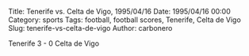Title: Tenerife vs. Celta de Vigo, 1995/04/16
Date: 1995/04/16 00:00
Category: sports
Tags: football, football scores, Tenerife, Celta de Vigo
Slug: tenerife-vs-celta-de-vigo
Author: carbonero


Tenerife 3 - 0 Celta de Vigo
